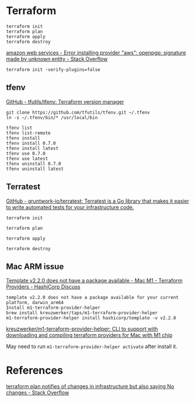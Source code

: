 # Terraform

```
terraform init
terraform plan
terraform apply
terraform destroy
```

[amazon web services - Error installing provider "aws": openpgp: signature made by unknown entity - Stack Overflow](https://stackoverflow.com/questions/67368339/error-installing-provider-aws-openpgp-signature-made-by-unknown-entity)

    terraform init -verify-plugins=false


## tfenv

[GitHub - tfutils/tfenv: Terraform version manager](https://github.com/tfutils/tfenv)

    git clone https://github.com/tfutils/tfenv.git ~/.tfenv
    ln -s ~/.tfenv/bin/* /usr/local/bin

    tfenv list
    tfenv list-remote
    tfenv install
    tfenv install 0.7.0
    tfenv install latest
    tfenv use 0.7.0
    tfenv use latest
    tfenv uninstall 0.7.0
    tfenv uninstall latest


## Terratest
[GitHub - gruntwork-io/terratest: Terratest is a Go library that makes it easier to write automated tests for your infrastructure code.](https://github.com/gruntwork-io/terratest)


```
terraform init
```

```
terraform plan
```

```
terraform apply
```

```
terraform destroy
```

## Mac ARM issue

[Template v2.2.0 does not have a package available - Mac M1 - Terraform Providers - HashiCorp Discuss](https://discuss.hashicorp.com/t/template-v2-2-0-does-not-have-a-package-available-mac-m1/35099)

    template v2.2.0 does not have a package available for your current platform, darwin_arm64
    Install m1-terraform-provider-helper
    brew install kreuzwerker/taps/m1-terraform-provider-helper
    m1-terraform-provider-helper install hashicorp/template -v v2.2.0

[kreuzwerker/m1-terraform-provider-helper: CLI to support with downloading and compiling terraform providers for Mac with M1 chip](https://github.com/kreuzwerker/m1-terraform-provider-helper?tab=readme-ov-file#installation)

May need to run `m1-terraform-provider-helper activate` after install it.


# References

[terraform plan notifies of changes in infrastructure but also saying No changes - Stack Overflow](https://stackoverflow.com/questions/67666185/terraform-plan-notifies-of-changes-in-infrastructure-but-also-saying-no-changes)